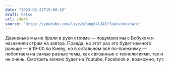 ```yaml
---
date: "2023-05-22T15:00:32"
draft: False
url: /4045
source: "https://youtube.com/live/e8pnqX4l34E?feature=share"
---
```


Давненько мы не брали в руки стрима — подумали мы с Бобуком и назначили стрим на завтра. Правда, на этот раз это будет немного раньше — в 19-00 по Киеву, но в остальном всё по-прежнему — поболтаем на самые разные темы, как связанные с технологиями, так и не очень. Смотреть можно будет на Youtube, Facebook и, возможно, тут.
